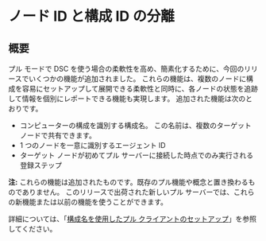 # <a name="separation-of-node-and-configuration-ids"></a>ノード ID と構成 ID の分離

## <a name="overview"></a>概要

プル モードで DSC を使う場合の柔軟性を高め、簡素化するために、今回のリリースでいくつかの機能が追加されました。 これらの機能は、複数のノードに構成を容易にセットアップして展開できる柔軟性と同時に、各ノードの状態を追跡して情報を個別にレポートできる機能も実現します。 追加された機能は次のとおりです。

* コンピューターの構成を識別する構成名。 この名前は、複数のターゲット ノードで共有できます。 
* 1 つのノードを一意に識別するエージェント ID
* ターゲット ノードが初めてプル サーバーに接続した時点でのみ実行される登録ステップ

**注:** これらの機能は追加されたものです。既存のプル機能や概念と置き換わるものでありません。 このリリースで出荷された新しいプル サーバーでは、これらの新機能または以前の機能を使うことができます。

詳細については、「[構成名を使用したプル クライアントのセットアップ](https://msdn.microsoft.com/powershell/dsc/pullclientconfignames)」を参照してください。

